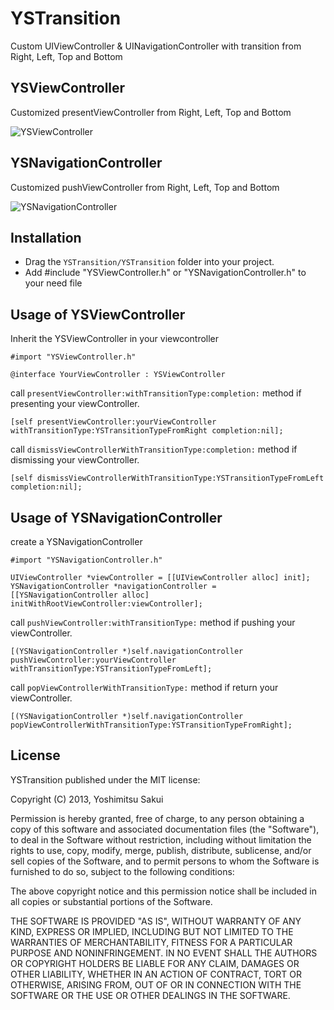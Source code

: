 YSTransition
============

Custom UIViewController &amp; UINavigationController with transition from Right, Left, Top and Bottom

## YSViewController
Customized presentViewController from Right, Left, Top and Bottom

![YSViewController](http://s13.postimg.org/wm2cdqqon/push_image.png)


## YSNavigationController
Customized pushViewController from Right, Left, Top and Bottom

![YSNavigationController](http://s21.postimg.org/d1e8yzson/present_image.png)

## Installation

* Drag the `YSTransition/YSTransition` folder into your project.
* Add #include "YSViewController.h" or "YSNavigationController.h" to your need file

## Usage of YSViewController

Inherit the YSViewController in your viewcontroller

```
#import "YSViewController.h"

@interface YourViewController : YSViewController
```

call `presentViewController:withTransitionType:completion:` method if presenting your viewController.

```
[self presentViewController:yourViewController withTransitionType:YSTransitionTypeFromRight completion:nil];
```

call `dismissViewControllerWithTransitionType:completion:` method if dismissing your viewController.

```
[self dismissViewControllerWithTransitionType:YSTransitionTypeFromLeft completion:nil];
```


## Usage of YSNavigationController

create a YSNavigationController

```
#import "YSNavigationController.h"

UIViewController *viewController = [[UIViewController alloc] init];
YSNavigationController *navigationController = [[YSNavigationController alloc] initWithRootViewController:viewController];
```

call `pushViewController:withTransitionType:` method if pushing your viewController.

```
[(YSNavigationController *)self.navigationController pushViewController:yourViewController withTransitionType:YSTransitionTypeFromLeft];
```

call `popViewControllerWithTransitionType:` method if return your viewController.

```
[(YSNavigationController *)self.navigationController popViewControllerWithTransitionType:YSTransitionTypeFromRight];
```

## License

YSTransition published under the MIT license:

Copyright (C) 2013, Yoshimitsu Sakui

Permission is hereby granted, free of charge, to any person obtaining a copy of
this software and associated documentation files (the "Software"), to deal in
the Software without restriction, including without limitation the rights to
use, copy, modify, merge, publish, distribute, sublicense, and/or sell copies of
the Software, and to permit persons to whom the Software is furnished to do so,
subject to the following conditions:

The above copyright notice and this permission notice shall be included in all
copies or substantial portions of the Software.

THE SOFTWARE IS PROVIDED "AS IS", WITHOUT WARRANTY OF ANY KIND, EXPRESS OR
IMPLIED, INCLUDING BUT NOT LIMITED TO THE WARRANTIES OF MERCHANTABILITY, FITNESS
FOR A PARTICULAR PURPOSE AND NONINFRINGEMENT. IN NO EVENT SHALL THE AUTHORS OR
COPYRIGHT HOLDERS BE LIABLE FOR ANY CLAIM, DAMAGES OR OTHER LIABILITY, WHETHER
IN AN ACTION OF CONTRACT, TORT OR OTHERWISE, ARISING FROM, OUT OF OR IN
CONNECTION WITH THE SOFTWARE OR THE USE OR OTHER DEALINGS IN THE SOFTWARE.





